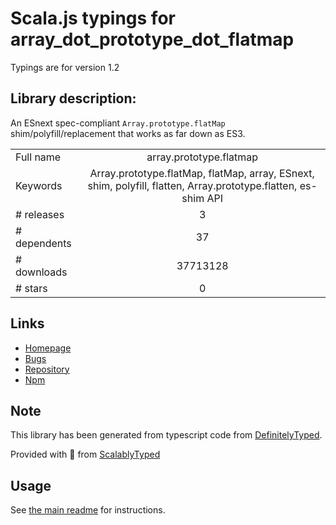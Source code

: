 
# Scala.js typings for array_dot_prototype_dot_flatmap

Typings are for version 1.2

## Library description:
An ESnext spec-compliant `Array.prototype.flatMap` shim/polyfill/replacement that works as far down as ES3.

|                    |                 |
| ------------------ | :-------------: |
| Full name          | array.prototype.flatmap |
| Keywords           | Array.prototype.flatMap, flatMap, array, ESnext, shim, polyfill, flatten, Array.prototype.flatten, es-shim API |
| # releases         | 3 |
| # dependents       | 37 |
| # downloads        | 37713128 |
| # stars            | 0 |

## Links
- [Homepage](https://github.com/es-shims/Array.prototype.flatMap#readme)
- [Bugs](https://github.com/es-shims/Array.prototype.flatMap/issues)
- [Repository](https://github.com/es-shims/Array.prototype.flatMap)
- [Npm](https://www.npmjs.com/package/array.prototype.flatmap)
    


## Note
This library has been generated from typescript code from [DefinitelyTyped](https://definitelytyped.org).

Provided with :purple_heart: from [ScalablyTyped](https://github.com/oyvindberg/ScalablyTyped)

## Usage
See [the main readme](../../readme.md) for instructions.


